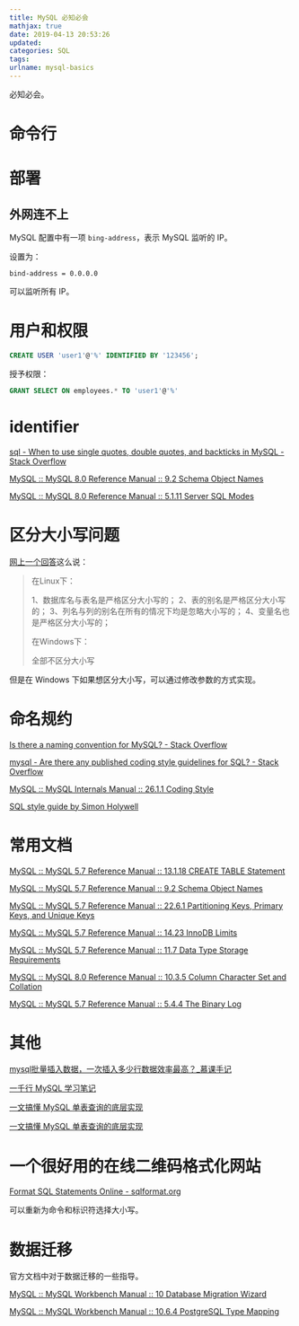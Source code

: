 ```yaml
---
title: MySQL 必知必会
mathjax: true
date: 2019-04-13 20:53:26
updated:
categories: SQL
tags:
urlname: mysql-basics
---
```


必知必会。

<!-- more -->



# 命令行





# 部署

## 外网连不上

MySQL 配置中有一项 `bing-address`，表示 MySQL 监听的 IP。

设置为：

```
bind-address = 0.0.0.0
```

可以监听所有 IP。





# 用户和权限

```sql
CREATE USER 'user1'@'%' IDENTIFIED BY '123456';
```



授予权限：

```sql
GRANT SELECT ON employees.* TO 'user1'@'%'
```



# identifier

[sql - When to use single quotes, double quotes, and backticks in MySQL - Stack Overflow](https://stackoverflow.com/questions/11321491/when-to-use-single-quotes-double-quotes-and-backticks-in-mysql)

[MySQL :: MySQL 8.0 Reference Manual :: 9.2 Schema Object Names](https://dev.mysql.com/doc/refman/8.0/en/identifiers.html)

[MySQL :: MySQL 8.0 Reference Manual :: 5.1.11 Server SQL Modes](https://dev.mysql.com/doc/refman/8.0/en/sql-mode.html#sqlmode_ansi_quotes)



# 区分大小写问题

[网上一个回答](https://blog.csdn.net/bluishglc/article/details/7634969)这么说：

> 在Linux下：
>
> 1、数据库名与表名是严格区分大小写的；
> 2、表的别名是严格区分大小写的；
> 3、列名与列的别名在所有的情况下均是忽略大小写的；
> 4、变量名也是严格区分大小写的； 
>
> 在Windows下：
>
> 全部不区分大小写

但是在 Windows 下如果想区分大小写，可以通过修改参数的方式实现。



# 命名规约

[Is there a naming convention for MySQL? - Stack Overflow](https://stackoverflow.com/questions/7899200/is-there-a-naming-convention-for-mysql)

[mysql - Are there any published coding style guidelines for SQL? - Stack Overflow](https://stackoverflow.com/questions/5951245/are-there-any-published-coding-style-guidelines-for-sql/40134564#40134564)

[MySQL :: MySQL Internals Manual :: 26.1.1 Coding Style](https://dev.mysql.com/doc/internals/en/coding-style.html)

[SQL style guide by Simon Holywell](https://www.sqlstyle.guide/)



# 常用文档

[MySQL :: MySQL 5.7 Reference Manual :: 13.1.18 CREATE TABLE Statement](https://dev.mysql.com/doc/refman/5.7/en/create-table.html)

[MySQL :: MySQL 5.7 Reference Manual :: 9.2 Schema Object Names](https://dev.mysql.com/doc/refman/5.7/en/identifiers.html)

[MySQL :: MySQL 5.7 Reference Manual :: 22.6.1 Partitioning Keys, Primary Keys, and Unique Keys](https://dev.mysql.com/doc/refman/5.7/en/partitioning-limitations-partitioning-keys-unique-keys.html)

[MySQL :: MySQL 5.7 Reference Manual :: 14.23 InnoDB Limits](https://dev.mysql.com/doc/refman/5.7/en/innodb-limits.html)

[MySQL :: MySQL 5.7 Reference Manual :: 11.7 Data Type Storage Requirements](https://dev.mysql.com/doc/refman/5.7/en/storage-requirements.html#data-types-storage-reqs-strings)

[MySQL :: MySQL 8.0 Reference Manual :: 10.3.5 Column Character Set and Collation](https://dev.mysql.com/doc/refman/8.0/en/charset-column.html)

[MySQL :: MySQL 5.7 Reference Manual :: 5.4.4 The Binary Log](https://dev.mysql.com/doc/refman/5.7/en/binary-log.html)



# 其他

[mysql批量插入数据，一次插入多少行数据效率最高？_慕课手记](https://www.imooc.com/article/291781)

[一千行 MySQL 学习笔记](https://mp.weixin.qq.com/s/_3MWK_Nhu4R9D3vb1c8IFg)

[一文搞懂 MySQL 单表查询的底层实现](https://mp.weixin.qq.com/s/9-Lg5E0yBBtn7ka5HDPlKA)

[一文搞懂 MySQL 单表查询的底层实现](https://mp.weixin.qq.com/s/9-Lg5E0yBBtn7ka5HDPlKA)



# 一个很好用的在线二维码格式化网站

[Format SQL Statements Online - sqlformat.org](https://sqlformat.org/)

可以重新为命令和标识符选择大小写。



# 数据迁移

官方文档中对于数据迁移的一些指导。

[MySQL :: MySQL Workbench Manual :: 10 Database Migration Wizard](https://dev.mysql.com/doc/workbench/en/wb-migration.html)

[MySQL :: MySQL Workbench Manual :: 10.6.4 PostgreSQL Type Mapping](https://dev.mysql.com/doc/workbench/en/wb-migration-database-postgresql-typemapping.html)



